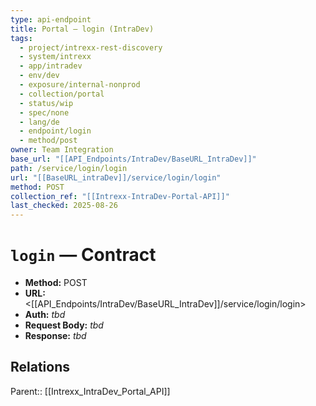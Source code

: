 ```yaml
---
type: api-endpoint
title: Portal — login (IntraDev)
tags:
  - project/intrexx-rest-discovery
  - system/intrexx
  - app/intradev
  - env/dev
  - exposure/internal-nonprod
  - collection/portal
  - status/wip
  - spec/none
  - lang/de
  - endpoint/login
  - method/post
owner: Team Integration
base_url: "[[API_Endpoints/IntraDev/BaseURL_IntraDev]]"
path: /service/login/login
url: "[[BaseURL_intraDev]]/service/login/login"
method: POST
collection_ref: "[[Intrexx-IntraDev-Portal-API]]"
last_checked: 2025-08-26
---
```


# `login` — Contract
- **Method:** POST  
- **URL:** <[[API_Endpoints/IntraDev/BaseURL_IntraDev]]/service/login/login>  
- **Auth:** _tbd_  
- **Request Body:** _tbd_  
- **Response:** _tbd_

## Relations
Parent:: [[Intrexx_IntraDev_Portal_API]]
